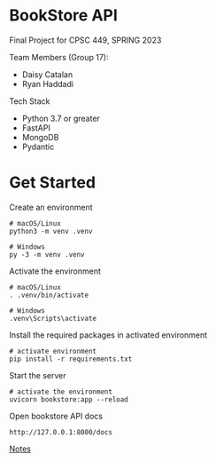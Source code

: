 # BookStore API
Final Project for CPSC 449, SPRING 2023

Team Members (Group 17):
- Daisy Catalan
- Ryan Haddadi

Tech Stack
- Python 3.7 or greater
- FastAPI
- MongoDB
- Pydantic

# Get Started

Create an environment
```shell
# macOS/Linux
python3 -m venv .venv

# Windows
py -3 -m venv .venv

```

Activate the environment
```shell
# macOS/Linux
. .venv/bin/activate

# Windows
.venv\Scripts\activate

```

Install the required packages in activated environment
```shell
# activate environment
pip install -r requirements.txt
```

Start the server
```shell
# activate the environment
uvicorn bookstore:app --reload
```

Open bookstore API docs
```shell
http://127.0.0.1:8000/docs
```

[Notes](/NOTES.md)